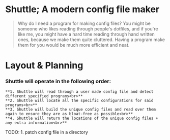 # Shuttle; A modern config file maker
> Why do I need a program for making config files? You might be someone who likes reading through people's dotfiles, and if you're like me, you might have a hard time reading through hand written ones, because we make them quite cluttered. Having a program make them for you would be much more efficient and neat. 
# Layout & Planning
### Shuttle will operate in the following order:<br>
    **1. Shuttle will read through a user made config file and detect different specified programs<br>**
    **2. Shuttle will locate all the specific configurations for said programs<br>**
    **3. Shuttle will build the unique config files and read over them again to ensure they are as bloat-free as possible<br>**
    **4. Shuttle will return the locations of the unique config files + any extra information<br>**

TODO: 
    1.  patch config file in a directory
